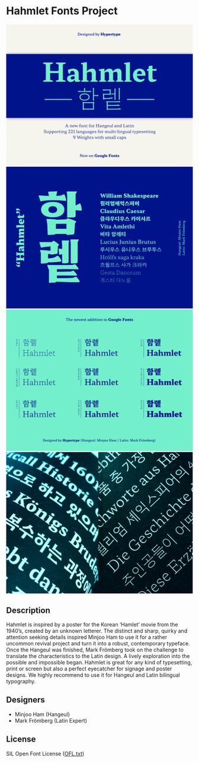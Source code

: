 # Hahmlet Fonts Project

![Hahmlet Fonts for Latin and Hangeul](documentation/Images/Promo%201/HT%20Hahmlet%20Twitter%202.png)
![Hahmlet Fonts for Latin and Hangeul](documentation/Images/Promo%201/HT%20Hahmlet%20Twitter%201.png)
![Hahmlet Fonts for Latin and Hangeul](documentation/Images/Promo%201/HT%20Hahmlet%20Twitter%203.png)
![Hahmlet Fonts for Latin and Hangeul](documentation/Images/Promo%201/HT%20Hahmlet%20Twitter%204.jpg)
## Description

Hahmlet is inspired by a poster for the Korean ‘Hamlet’ movie from the 1940’s, created by an unknown letterer. The distinct and sharp, quirky and attention seeking details inspired Minjoo Ham to use it for a rather uncommon revival project and turn it into a robust, contemporary typeface. Once the Hangeul was finished, Mark Frömberg took on the challenge to translate the characteristics to the Latin design. A lively exploration into the possible and impossible began. Hahmlet is great for any kind of typesetting, print or screen but also a perfect eyecatcher for signage and poster designs. We highly recommend to use it for Hangeul and Latin bilingual typography.

## Designers

* Minjoo Ham (Hangeul)
* Mark Frömberg (Latin Expert)

## License

SIL Open Font License ([OFL.txt](OFL.txt))
